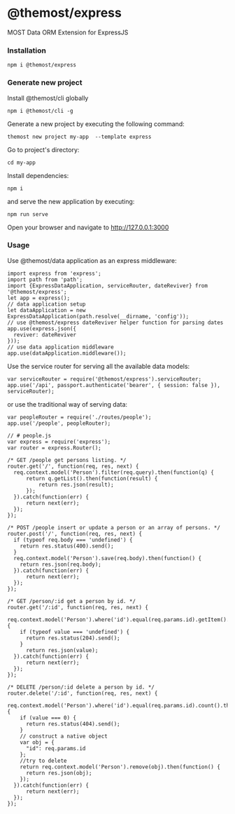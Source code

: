 # @themost/express
MOST Data ORM Extension for ExpressJS

### Installation

    npm i @themost/express

### Generate new project

Install @themost/cli globally

    npm i @themost/cli -g

Generate a new project by executing the following command:

    themost new project my-app  --template express

Go to project's directory:

    cd my-app
  
Install dependencies:

    npm i
  
and serve the new application by executing:

    npm run serve
  
Open your browser and navigate to http://127.0.0.1:3000
    
### Usage

Use @themost/data application as an express middleware:

    import express from 'express';
    import path from 'path';
    import {ExpressDataApplication, serviceRouter, dateReviver} from '@themost/express';
    let app = express();
    // data application setup
    let dataApplication = new ExpressDataApplication(path.resolve(__dirname, 'config'));
    // use @themost/express dateReviver helper function for parsing dates
    app.use(express.json({
      reviver: dateReviver 
    }));
    // use data application middleware
    app.use(dataApplication.middleware());
    
Use the service router for serving all the available data models:
    
    var serviceRouter = require('@themost/express').serviceRouter;
    app.use('/api', passport.authenticate('bearer', { session: false }), serviceRouter);
    
or use the traditional way of serving data:

    var peopleRouter = require('./routes/people');
    app.use('/people', peopleRouter);

    // # people.js
    var express = require('express');
    var router = express.Router();
    
    /* GET /people get persons listing. */
    router.get('/', function(req, res, next) {
      req.context.model('Person').filter(req.query).then(function(q) {
          return q.getList().then(function(result) {
              return res.json(result);
          });
      }).catch(function(err) {
          return next(err);
      });
    });
    
    /* POST /people insert or update a person or an array of persons. */
    router.post('/', function(req, res, next) {
      if (typeof req.body === 'undefined') {
        return res.status(400).send();
      }
      req.context.model('Person').save(req.body).then(function() {
        return res.json(req.body);
      }).catch(function(err) {
          return next(err);
      });
    });
    
    /* GET /person/:id get a person by id. */
    router.get('/:id', function(req, res, next) {
      req.context.model('Person').where('id').equal(req.params.id).getItem().then(function(value) {
        if (typeof value === 'undefined') {
          return res.status(204).send();
        }
          return res.json(value);
      }).catch(function(err) {
          return next(err);
      });
    });
    
    /* DELETE /person/:id delete a person by id. */
    router.delete('/:id', function(req, res, next) {
      req.context.model('Person').where('id').equal(req.params.id).count().then(function(value) {
        if (value === 0) {
          return res.status(404).send();
        }
        // construct a native object
        var obj = {
          "id": req.params.id
        };
        //try to delete
        return req.context.model('Person').remove(obj).then(function() {
          return res.json(obj);
        });
      }).catch(function(err) {
          return next(err);
      });
    });